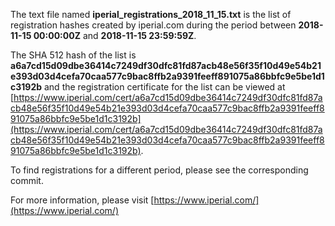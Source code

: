 The text file named **iperial_registrations_2018_11_15.txt** is the list of registration hashes created by iperial.com during the period between **2018-11-15 00:00:00Z** and **2018-11-15 23:59:59Z**.

The SHA 512 hash of the list is **a6a7cd15d09dbe36414c7249df30dfc81fd87acb48e56f35f10d49e54b21e393d03d4cefa70caa577c9bac8ffb2a9391feeff891075a86bbfc9e5be1d1c3192b** and the registration certificate for the list can be viewed at [https://www.iperial.com/cert/a6a7cd15d09dbe36414c7249df30dfc81fd87acb48e56f35f10d49e54b21e393d03d4cefa70caa577c9bac8ffb2a9391feeff891075a86bbfc9e5be1d1c3192b](https://www.iperial.com/cert/a6a7cd15d09dbe36414c7249df30dfc81fd87acb48e56f35f10d49e54b21e393d03d4cefa70caa577c9bac8ffb2a9391feeff891075a86bbfc9e5be1d1c3192b).

To find registrations for a different period, please see the corresponding commit.

For more information, please visit [https://www.iperial.com/](https://www.iperial.com/)
